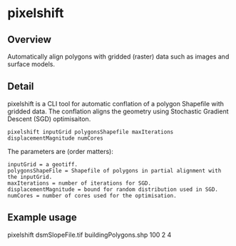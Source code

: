 # pixelshift

## Overview
Automatically align polygons with gridded (raster) data such as images and surface models.

## Detail
pixelshift is a CLI tool for automatic conflation of a polygon Shapefile with gridded data. The conflation aligns the geometry using Stochastic Gradient Descent (SGD) optimisaiton. 

    pixelshift inputGrid polygonsShapefile maxIterations
    displacementMagnitude numCores

The parameters are (order matters):

    inputGrid = a geotiff.
    polygonsShapeFile = Shapefile of polygons in partial alignment with the inputGrid.  
    maxIterations = number of iterations for SGD.
    displacementMagnitude = bound for random distribution used in SGD.
    numCores = number of cores used for the optimisation.

## Example usage
pixelshift dsmSlopeFile.tif buildingPolygons.shp 100 2 4

